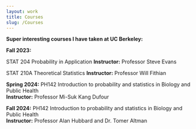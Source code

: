 ```yaml
---
layout: work
title: Courses
slug: /Courses
---
```


**Super interesting courses I have taken at UC Berkeley:**

**Fall 2023:** 

STAT 204 Probability in Application **Instructor:** Professor Steve Evans

STAT 210A Theoretical Statistics **Instructor:** Professor Will Fithian

**Spring 2024:** PH142 Introduction to probability and statistics in Biology and Public Health  
**Instructor:** Professor Mi-Suk Kang Dufour

**Fall 2024:** PH142 Introduction to probability and statistics in Biology and Public Health  
**Instructor:** Professor Alan Hubbard and Dr. Tomer Altman

